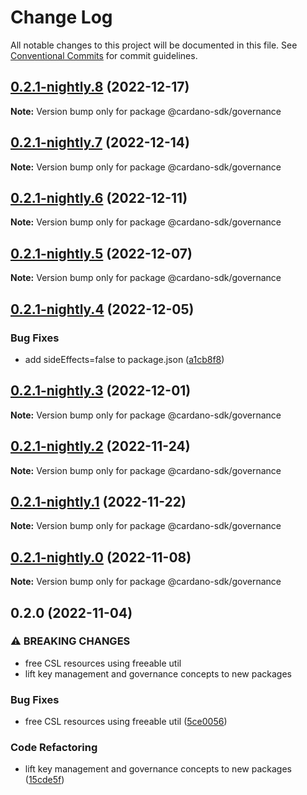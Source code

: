 # Change Log

All notable changes to this project will be documented in this file.
See [Conventional Commits](https://conventionalcommits.org) for commit guidelines.

## [0.2.1-nightly.8](https://github.com/input-output-hk/cardano-js-sdk/compare/@cardano-sdk/governance@0.2.1-nightly.7...@cardano-sdk/governance@0.2.1-nightly.8) (2022-12-17)

**Note:** Version bump only for package @cardano-sdk/governance

## [0.2.1-nightly.7](https://github.com/input-output-hk/cardano-js-sdk/compare/@cardano-sdk/governance@0.2.1-nightly.6...@cardano-sdk/governance@0.2.1-nightly.7) (2022-12-14)

**Note:** Version bump only for package @cardano-sdk/governance

## [0.2.1-nightly.6](https://github.com/input-output-hk/cardano-js-sdk/compare/@cardano-sdk/governance@0.2.1-nightly.5...@cardano-sdk/governance@0.2.1-nightly.6) (2022-12-11)

**Note:** Version bump only for package @cardano-sdk/governance

## [0.2.1-nightly.5](https://github.com/input-output-hk/cardano-js-sdk/compare/@cardano-sdk/governance@0.2.1-nightly.4...@cardano-sdk/governance@0.2.1-nightly.5) (2022-12-07)

**Note:** Version bump only for package @cardano-sdk/governance

## [0.2.1-nightly.4](https://github.com/input-output-hk/cardano-js-sdk/compare/@cardano-sdk/governance@0.2.1-nightly.3...@cardano-sdk/governance@0.2.1-nightly.4) (2022-12-05)

### Bug Fixes

- add sideEffects=false to package.json ([a1cb8f8](https://github.com/input-output-hk/cardano-js-sdk/commit/a1cb8f807e8d5947d0c512e0918713ff97d5d48e))

## [0.2.1-nightly.3](https://github.com/input-output-hk/cardano-js-sdk/compare/@cardano-sdk/governance@0.2.1-nightly.2...@cardano-sdk/governance@0.2.1-nightly.3) (2022-12-01)

**Note:** Version bump only for package @cardano-sdk/governance

## [0.2.1-nightly.2](https://github.com/input-output-hk/cardano-js-sdk/compare/@cardano-sdk/governance@0.2.1-nightly.1...@cardano-sdk/governance@0.2.1-nightly.2) (2022-11-24)

**Note:** Version bump only for package @cardano-sdk/governance

## [0.2.1-nightly.1](https://github.com/input-output-hk/cardano-js-sdk/compare/@cardano-sdk/governance@0.2.1-nightly.0...@cardano-sdk/governance@0.2.1-nightly.1) (2022-11-22)

**Note:** Version bump only for package @cardano-sdk/governance

## [0.2.1-nightly.0](https://github.com/input-output-hk/cardano-js-sdk/compare/@cardano-sdk/governance@0.2.0...@cardano-sdk/governance@0.2.1-nightly.0) (2022-11-08)

**Note:** Version bump only for package @cardano-sdk/governance

## 0.2.0 (2022-11-04)

### ⚠ BREAKING CHANGES

- free CSL resources using freeable util
- lift key management and governance concepts to new packages

### Bug Fixes

- free CSL resources using freeable util ([5ce0056](https://github.com/input-output-hk/cardano-js-sdk/commit/5ce0056fb108f7bccfbd9f8ef562b82277f3c613))

### Code Refactoring

- lift key management and governance concepts to new packages ([15cde5f](https://github.com/input-output-hk/cardano-js-sdk/commit/15cde5f9becff94dac17278cb45e3adcaac763b5))
